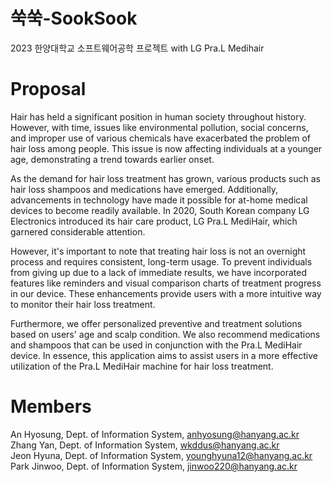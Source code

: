 # 쑥쑥-SookSook
2023 한양대학교 소프트웨어공학 프로젝트 with LG Pra.L Medihair
# Proposal
Hair has held a significant position in human society throughout history. However, with time, issues like environmental pollution, social concerns, and improper use of various chemicals have exacerbated the problem of hair loss among people. This issue is now affecting individuals at a younger age, demonstrating a trend towards earlier onset.    

As the demand for hair loss treatment has grown, various products such as hair loss shampoos and medications have emerged. Additionally, advancements in technology have made it possible for at-home medical devices to become readily available. In 2020, South Korean company LG Electronics introduced its hair care product, LG Pra.L MediHair, which garnered considerable attention.

However, it's important to note that treating hair loss is not an overnight process and requires consistent, long-term usage. To prevent individuals from giving up due to a lack of immediate results, we have incorporated features like reminders and visual comparison charts of treatment progress in our device. These enhancements provide users with a more intuitive way to monitor their hair loss treatment.    

Furthermore, we offer personalized preventive and treatment solutions based on users' age and scalp condition. We also recommend medications and shampoos that can be used in conjunction with the Pra.L MediHair device. In essence, this application aims to assist users in a more effective utilization of the Pra.L MediHair machine for hair loss treatment.
# Members
An Hyosung, Dept. of Information System, anhyosung@hanyang.ac.kr    
Zhang Yan, Dept. of Information System, wkddus@hanyang.ac.kr     
Jeon Hyuna, Dept. of Information System, younghyuna12@hanyang.ac.kr    
Park Jinwoo, Dept. of Information System, jinwoo220@hanyang.ac.kr

